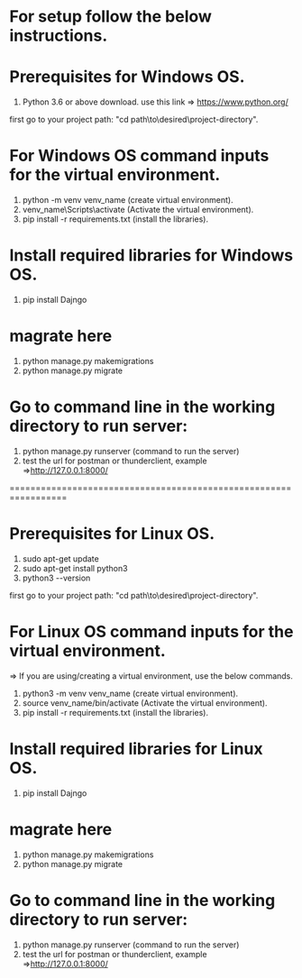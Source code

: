 # For setup follow the below instructions.

# Prerequisites for Windows OS.

1. Python 3.6 or above download. use this link =>  https://www.python.org/

first go to your project path: "cd path\to\desired\project-directory".

# For Windows OS command inputs for the virtual environment.
1. python -m venv venv_name          (create virtual environment).
2. venv_name\Scripts\activate       (Activate the virtual environment).
3. pip install -r requirements.txt  (install the libraries).


# Install required libraries for Windows OS.

1. pip install Dajngo


# magrate here 
1. python manage.py makemigrations
2. python manage.py migrate

# Go to command line in the working directory to run server:
1. python manage.py runserver  (command to run the server)
2. test the url for postman or thunderclient, example =>http://127.0.0.1:8000/


=================================================================

# Prerequisites for Linux OS.
1. sudo apt-get update
2. sudo apt-get install python3
3. python3 --version    




first go to your project path: "cd path\to\desired\project-directory".
 
# For Linux OS command inputs for the virtual environment.
=> If you are  using/creating a virtual environment, use the below commands.
1. python3 -m venv venv_name         (create virtual environment).
2. source venv_name/bin/activate    (Activate the virtual environment).
3. pip install -r requirements.txt  (install the libraries).




# Install required libraries for Linux OS.

1. pip install Dajngo

# magrate here
1. python manage.py makemigrations
2. python manage.py migrate

# Go to command line in the working directory to run server:
1. python manage.py runserver  (command to run the server)
2. test the url for postman or thunderclient, example =>http://127.0.0.1:8000/





